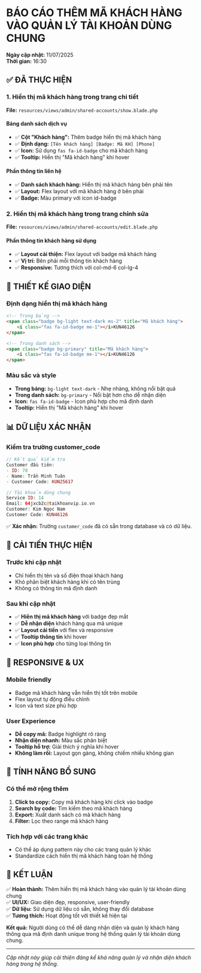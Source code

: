 # BÁO CÁO THÊM MÃ KHÁCH HÀNG VÀO QUẢN LÝ TÀI KHOẢN DÙNG CHUNG

**Ngày cập nhật:** 11/07/2025  
**Thời gian:** 16:30

## ✅ ĐÃ THỰC HIỆN

### 1. Hiển thị mã khách hàng trong trang chi tiết

**File:** `resources/views/admin/shared-accounts/show.blade.php`

#### Bảng danh sách dịch vụ

-   ✅ **Cột "Khách hàng":** Thêm badge hiển thị mã khách hàng
-   ✅ **Định dạng:** `[Tên khách hàng] [Badge: Mã KH] [Phone]`
-   ✅ **Icon:** Sử dụng `fas fa-id-badge` cho mã khách hàng
-   ✅ **Tooltip:** Hiển thị "Mã khách hàng" khi hover

#### Phần thông tin liên hệ

-   ✅ **Danh sách khách hàng:** Hiển thị mã khách hàng bên phải tên
-   ✅ **Layout:** Flex layout với mã khách hàng ở bên phải
-   ✅ **Badge:** Màu primary với icon id-badge

### 2. Hiển thị mã khách hàng trong trang chỉnh sửa

**File:** `resources/views/admin/shared-accounts/edit.blade.php`

#### Phần thông tin khách hàng sử dụng

-   ✅ **Layout cải thiện:** Flex layout với badge mã khách hàng
-   ✅ **Vị trí:** Bên phải mỗi thông tin khách hàng
-   ✅ **Responsive:** Tương thích với col-md-6 col-lg-4

## 🎨 THIẾT KẾ GIAO DIỆN

### Định dạng hiển thị mã khách hàng

```html
<!-- Trong bảng -->
<span class="badge bg-light text-dark ms-2" title="Mã khách hàng">
    <i class="fas fa-id-badge me-1"></i>KUN46126
</span>

<!-- Trong danh sách -->
<span class="badge bg-primary" title="Mã khách hàng">
    <i class="fas fa-id-badge me-1"></i>KUN46126
</span>
```

### Màu sắc và style

-   **Trong bảng:** `bg-light text-dark` - Nhẹ nhàng, không nổi bật quá
-   **Trong danh sách:** `bg-primary` - Nổi bật hơn cho dễ nhận diện
-   **Icon:** `fas fa-id-badge` - Icon phù hợp cho mã định danh
-   **Tooltip:** Hiển thị "Mã khách hàng" khi hover

## 📊 DỮ LIỆU XÁC NHẬN

### Kiểm tra trường customer_code

```php
// Kết quả kiểm tra
Customer đầu tiên:
- ID: 78
- Name: Trần Minh Tuân
- Customer Code: KUN25617

// Tài khoản dùng chung
Service ID: 14
Email: 64jxcb2c@taikhoanvip.io.vn
Customer: Kim Ngọc Nam
Customer Code: KUN46126
```

✅ **Xác nhận:** Trường `customer_code` đã có sẵn trong database và có dữ liệu.

## 🔧 CẢI TIẾN THỰC HIỆN

### Trước khi cập nhật

-   Chỉ hiển thị tên và số điện thoại khách hàng
-   Khó phân biệt khách hàng khi có tên trùng
-   Không có thông tin mã định danh

### Sau khi cập nhật

-   ✅ **Hiển thị mã khách hàng** với badge đẹp mắt
-   ✅ **Dễ nhận diện** khách hàng qua mã unique
-   ✅ **Layout cải tiến** với flex và responsive
-   ✅ **Tooltip thông tin** khi hover
-   ✅ **Icon phù hợp** cho từng loại thông tin

## 📱 RESPONSIVE & UX

### Mobile friendly

-   Badge mã khách hàng vẫn hiển thị tốt trên mobile
-   Flex layout tự động điều chỉnh
-   Icon và text size phù hợp

### User Experience

-   **Dễ copy mã:** Badge highlight rõ ràng
-   **Nhận diện nhanh:** Màu sắc phân biệt
-   **Tooltip hỗ trợ:** Giải thích ý nghĩa khi hover
-   **Không làm rối:** Layout gọn gàng, không chiếm nhiều không gian

## 🚀 TÍNH NĂNG BỔ SUNG

### Có thể mở rộng thêm

1. **Click to copy:** Copy mã khách hàng khi click vào badge
2. **Search by code:** Tìm kiếm theo mã khách hàng
3. **Export:** Xuất danh sách có mã khách hàng
4. **Filter:** Lọc theo range mã khách hàng

### Tích hợp với các trang khác

-   Có thể áp dụng pattern này cho các trang quản lý khác
-   Standardize cách hiển thị mã khách hàng toàn hệ thống

## 📝 KẾT LUẬN

✅ **Hoàn thành:** Thêm hiển thị mã khách hàng vào quản lý tài khoản dùng chung  
✅ **UI/UX:** Giao diện đẹp, responsive, user-friendly  
✅ **Dữ liệu:** Sử dụng dữ liệu có sẵn, không thay đổi database  
✅ **Tương thích:** Hoạt động tốt với thiết kế hiện tại

**Kết quả:** Người dùng có thể dễ dàng nhận diện và quản lý khách hàng thông qua mã định danh unique trong hệ thống quản lý tài khoản dùng chung.

---

_Cập nhật này giúp cải thiện đáng kể khả năng quản lý và nhận diện khách hàng trong hệ thống._
